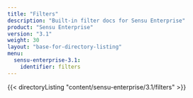 ```yaml
---
title: "Filters"
description: "Built-in filter docs for Sensu Enterprise"
product: "Sensu Enterprise"
version: "3.1"
weight: 30
layout: "base-for-directory-listing"
menu:
  sensu-enterprise-3.1:
    identifier: filters
---
```


{{< directoryListing "content/sensu-enterprise/3.1/filters" >}}
